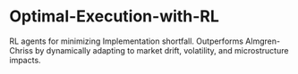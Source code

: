 # Optimal-Execution-with-RL
RL agents for minimizing Implementation shortfall. Outperforms Almgren-Chriss by dynamically adapting to market drift, volatility, and microstructure impacts.
